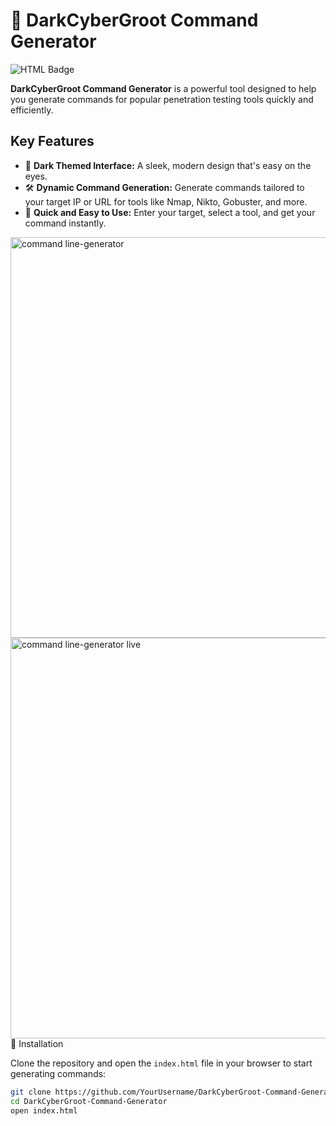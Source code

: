 # 🌟 DarkCyberGroot Command Generator
![HTML Badge](https://img.shields.io/badge/HTML-Command_Generator-green)

**DarkCyberGroot Command Generator** is a powerful tool designed to help you generate commands for popular penetration testing tools quickly and efficiently.

## Key Features

- 🎨 **Dark Themed Interface:** A sleek, modern design that's easy on the eyes.
- 🛠️ **Dynamic Command Generation:** Generate commands tailored to your target IP or URL for tools like Nmap, Nikto, Gobuster, and more.
- 🚀 **Quick and Easy to Use:** Enter your target, select a tool, and get your command instantly.

<img width="641" alt="command line-generator" src="https://github.com/user-attachments/assets/2e83484f-b5f8-4e98-a450-cebbc3d6dcc1">
<img width="641" alt="command line-generator live" src="https://github.com/user-attachments/assets/6446ad2a-5df3-401d-ab7f-90d1ac566755"

## 🚀 Installation

Clone the repository and open the `index.html` file in your browser to start generating commands:

```bash
git clone https://github.com/YourUsername/DarkCyberGroot-Command-Generator.git
cd DarkCyberGroot-Command-Generator
open index.html
